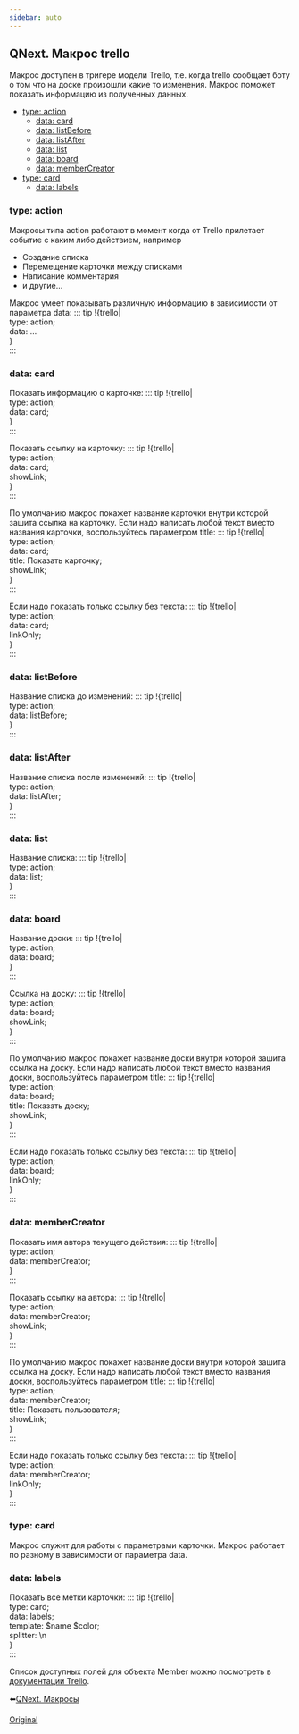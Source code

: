 ```yaml
---
sidebar: auto
---
```


## QNext. Макрос trello

Макрос доступен в тригере модели Trello, т.е. когда trello сообщает боту о том что на доске произошли какие то изменения. Макрос поможет показать информацию из полученных данных.
* [type: action](#type:-action)
    * [data: card](#data:-card)
    * [data: listBefore](#data:-listbefore)
    * [data: listAfter](#data:-listafter)
    * [data: list](#data:-list)
    * [data: board](#data:-board)
    * [data: memberCreator](#data:-membercreator)
* [type: card](#type:-card)
    * [data: labels](#data:-labels)
### type: action

Макросы типа action работают в момент когда от Trello прилетает событие с каким либо действием, например
 * Создание списка
* Перемещение карточки между списками
* Написание комментария
* и другие...

Макрос умеет показывать различную информацию в зависимости от параметра data:
::: tip
!{trello| <br>  type: action;<br>  data: ...<br>}<br>
:::
### data: card

Показать информацию о карточке:
::: tip
!{trello|<br>  type: action;<br>  data: card;<br>}<br>
:::

Показать ссылку на карточку:
::: tip
!{trello|<br>  type: action;<br>  data: card;<br>  showLink;<br>}<br>
:::

По умолчанию макрос покажет название карточки внутри которой зашита ссылка на карточку. Если надо написать любой текст вместо названия карточки, воспользуйтесь параметром title:
::: tip
!{trello|<br>  type: action;<br>  data: card;<br>  title: Показать карточку;<br>  showLink;<br>}<br>
:::

Если надо показать только ссылку без текста:
::: tip
!{trello|<br>  type: action;<br>  data: card;<br>  linkOnly;<br>}<br>
:::
### data: listBefore

Название списка до изменений:
::: tip
!{trello|<br>  type: action; <br>  data: listBefore;<br>}<br>
:::
### data: listAfter

Название списка после изменений:
::: tip
!{trello|<br>  type: action; <br>  data: listAfter;<br>}<br>
:::
### data: list

Название списка:
::: tip
!{trello|<br>  type: action; <br>  data: list;<br>}<br>
:::
### data: board

Название доски:
::: tip
!{trello|<br>  type: action; <br>  data: board;<br>}<br>
:::

Ссылка на доску:
::: tip
!{trello|<br>  type: action; <br>  data: board;<br>  showLink;<br>}<br>
:::

По умолчанию макрос покажет название доски внутри которой зашита ссылка на доску. Если надо написать любой текст вместо названия доски, воспользуйтесь параметром title:
::: tip
!{trello|<br>  type: action; <br>  data: board;<br>  title: Показать доску;<br>  showLink;<br>}<br>
:::

Если надо показать только ссылку без текста:
::: tip
!{trello|<br>  type: action; <br>  data: board;<br>  linkOnly;<br>}<br>
:::
### data: memberCreator

Показать имя автора текущего действия:
::: tip
!{trello|<br>  type: action; <br>  data: memberCreator;<br>}<br>
:::

Показать ссылку  на автора:
::: tip
!{trello|<br>  type: action; <br>  data: memberCreator;<br>  showLink;<br>}<br>
:::

По умолчанию макрос покажет название доски внутри которой зашита ссылка на доску. Если надо написать любой текст вместо названия доски, воспользуйтесь параметром title:
::: tip
!{trello|<br>  type: action; <br>  data: memberCreator;<br>  title: Показать пользователя;<br>  showLink;<br>}<br>
:::

Если надо показать только ссылку без текста:
::: tip
!{trello|<br>  type: action; <br>  data: memberCreator;<br>  linkOnly;<br>}<br>
:::


### type: card

Макрос служит для работы с параметрами карточки. Макрос работает по разному в зависимости от параметра data.
### data: labels

Показать все метки карточки:
::: tip
!{trello|<br>  type: card;<br>  data: labels;<br>  template: $name $color;<br>  splitter: \n<br>}<br>
:::

Список доступных полей для объекта Member можно посмотреть в [документации Trello](/docs-test/ph/admin/trello-about).


⬅️[QNext. Макросы](/docs-test/ph/macros)


[Original](https://telegra.ph/QNext-Makros-trello-02-20)